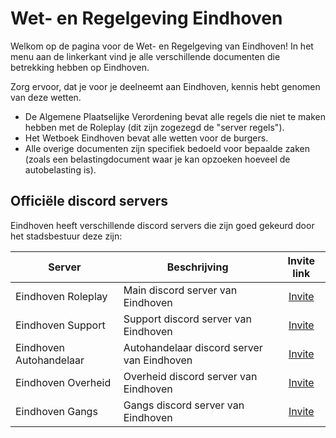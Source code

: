 # Wet- en Regelgeving Eindhoven

Welkom op de pagina voor de Wet- en Regelgeving van Eindhoven!
In het menu aan de linkerkant vind je alle verschillende documenten die betrekking hebben op Eindhoven.

Zorg ervoor, dat je voor je deelneemt aan Eindhoven, kennis hebt genomen van deze wetten.

- De Algemene Plaatselijke Verordening bevat alle regels die niet te maken hebben met de Roleplay (dit zijn zogezegd de "server regels").
- Het Wetboek Eindhoven bevat alle wetten voor de burgers.
- Alle overige documenten zijn specifiek bedoeld voor bepaalde zaken (zoals een belastingdocument waar je kan opzoeken hoeveel de autobelasting is).

## Officiële discord servers

Eindhoven heeft verschillende discord servers die zijn goed gekeurd door het stadsbestuur deze zijn:

| Server | Beschrijving | Invite link |
|---|---|:---:|
|Eindhoven Roleplay| Main discord server van Eindhoven | [Invite](https://discord.gg/eindhovenrp) |
|Eindhoven Support| Support discord server van Eindhoven | [Invite](https://discord.gg/8Ahe6GAFgB) |
|Eindhoven Autohandelaar| Autohandelaar discord server van Eindhoven | [Invite](https://discord.gg/MVBNNZn6s6) |
|Eindhoven Overheid| Overheid discord server van Eindhoven | [Invite](https://discord.gg/JVXktEZdbX) |
|Eindhoven Gangs| Gangs discord server van Eindhoven | [Invite](https://discord.gg/ymu8QECSht) |

